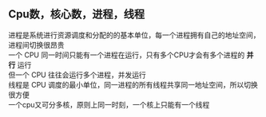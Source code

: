 ## Cpu数，核心数，进程，线程
进程是系统进行资源调度和分配的的基本单位，每一个进程拥有自己的地址空间，进程间切换很昂贵   
一个 CPU 同一时间只能有一个进程在运行，只有多个CPU才会有多个进程的 **并行** 运行  
但一个 CPU 往往会运行多个进程，并发运行  
线程是 CPU 调度的最小单位，同一进程的所有线程共享同一地址空间，所以切换很方便  
一个cpu又可分多核，原则上同一时刻，一个核上只能有一个线程  
